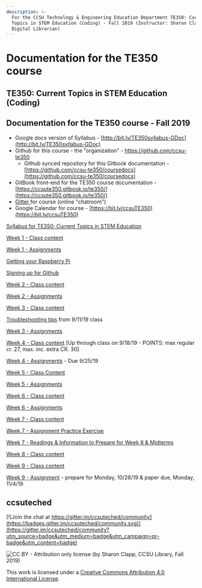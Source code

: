 ```yaml
---
description: >-
  For the CCSU Technology & Engineering Education Department TE350: Current
  Topics in STEM Education (Coding) - Fall 2019 (Instructor: Sharon Clapp,
  Digital Librarian)
---
```


# Documentation for the TE350 course

## **TE350: Current Topics in STEM Education \(Coding\)**

## Documentation for the TE350 course - Fall 2019

* Google docs version of Syllabus - [http://bit.ly/TE350syllabus-GDoc](http://bit.ly/TE350syllabus-GDoc)
* Github for this course - the "organization" - [https://github.com/ccsu-te350 ](https://github.com/ccsu-te350%20)
  * Github synced repository for this Gitbook documentation - [https://github.com/ccsu-te350/coursedocs](https://github.com/ccsu-te350/coursedocs)
* GitBook front-end for the TE350 course documentation - [https://ccsute350.gitbook.io/te350/](https://ccsute350.gitbook.io/te350/)
* [Gitter ](https://gitter.im/ccsuteched/community?utm_source=share-link&utm_medium=link&utm_campaign=share-link)for course \(online "chatroom"\)
* Google Calendar for course - [https://bit.ly/ccsuTE350](https://bit.ly/ccsuTE350)

[Syllabus for TE350: Current Topics in STEM Education](https://app.gitbook.com/@ccsute350/s/te350/~/edit/drafts/-LnJtAnvb1e3Kl7NhZAK/syllabus)

[Week 1 - Class content](https://app.gitbook.com/@ccsute350/s/te350/~/edit/drafts/-LnJtAnvb1e3Kl7NhZAK/week-1-class)

[Week 1 - Assignments](https://app.gitbook.com/@ccsute350/s/te350/~/edit/drafts/-LnJtAnvb1e3Kl7NhZAK/week-1-assignments)

[Getting your Raspberry Pi](https://app.gitbook.com/@ccsute350/s/te350/~/edit/drafts/-LnK6ZVpstDFP1Jpa-P-/week-1-assignments/getting-your-raspberry-pi)

[Signing up for Github](https://app.gitbook.com/@ccsute350/s/te350/~/edit/drafts/-LnJtAnvb1e3Kl7NhZAK/week-1-assignments/signing-up-for-github)

[Week 2 - Class content](week-2-in-class.md)

[Week 2 - Assignments](week-2-assignments.md)

[Week 3 - Class content](week-3-class-content/)

[Troubleshooting tips](week-3-class-content/troubleshooting-tips.md) from 9/11/19 class

[Week 3 - Assignments](week-3-assignments.md)

[Week 4 - Class content](week-4-class-content.md) \[Up through class on 9/18/19 - POINTS: max regular cr. 27, max. inc. extra CR. 30\]

[Week 4 - Assignments](week-4-assignments/) - Due 9/25/19

[Week 5 - Class Content](week-5-class-content.md)

[Week 5 - Assignments](week-5-assignments.md)

[Week 6 - Class content](week-6-class-content.md)

[Week 6 - Assignments](untitled.md)

[Week 7 - Class content](week-7-class-content.md)

[Week 7 - Assignment](week-7-assignment.md)[ Practice Exercise](week-7-assignment.md)

[Week 7 - Readings & Information to Prepare for Week 8 & Midterms](week-7-readings-class-preparation-for-week-8-and-midterms.md)

[Week 8 - Class content](week-8-class-content.md)

[Week 9 - Class content](week-9-class-content.md)

[Week 9 - Assignment](week-9-assignments/week-9-assignment-prep-for-midterm-paper.md) - prepare for Monday, 10/28/19 & paper due, Monday, 11/4/19

## ccsuteched

[![Join the chat at https://gitter.im/ccsuteched/community](https://badges.gitter.im/ccsuteched/community.svg)](https://gitter.im/ccsuteched/community?utm_source=badge&utm_medium=badge&utm_campaign=pr-badge&utm_content=badge)

![CC BY - Attribution only license \(by Sharon Clapp, CCSU Library, Fall 2019\)](.gitbook/assets/cc-by-88x31.png)

  
This work is licensed under a [Creative Commons Attribution 4.0 International License](http://creativecommons.org/licenses/by/4.0/).

